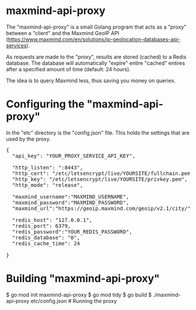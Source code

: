 # maxmind-api-proxy
The "maxmind-api-proxy" is a small Golang program that acts as a "proxy" between a "client" and the Maxmind GeoIP
API (https://www.maxmind.com/en/solutions/ip-geolocation-databases-api-services).

As requests are made to the "proxy", results are stored (cached) to a Redis database.  The database will automatically
"expire" entire "cached" entires after a specified amount of time (default: 24 hours).

The idea is to query Maxmind less,  thus saving you money on queries. 

# Configuring the "maxmind-api-proxy"

In the "etc" directory is the "config.json" file.  This holds the settings that are used by the proxy.  

<pre>
{
  "api_key": "YOUR_PROXY_SERVICE_API_KEY",

  "http_listen": ":8443",
  "http_cert": "/etc/letsencrypt/live/YOURSITE/fullchain.pem",
  "http_key": "/etc/letsencrypt/live/YOURSITE/privkey.pem",
  "http_mode": "release",

  "maxmind_username":"MAXMIND_USERNAME",
  "maxmind_password":"MAXMIND_PASSWORD",
  "maxmind_url":"https://geoip.maxmind.com/geoip/v2.1/city/",

  "redis_host": "127.0.0.1",
  "redis_port": 6379,
  "redis_password":"YOUR_REDIS_PASSWORD",
  "redis_database": "0",
  "redis_cache_time": 24

}
</pre>


# Building "maxmind-api-proxy"

$ go mod init maxmind-api-proxy
$ go mod tidy
$ go build
$ ./maxmind-api-proxy etc/config.json   # Running the proxy


